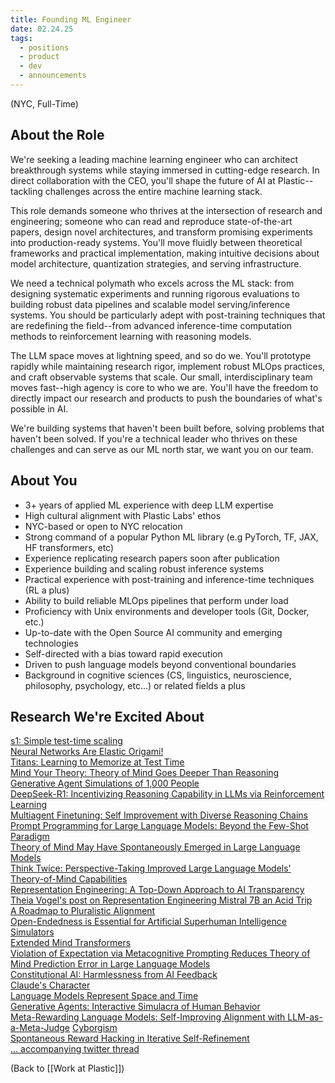 ```yaml
---
title: Founding ML Engineer
date: 02.24.25
tags:
  - positions
  - product
  - dev
  - announcements
---
```


(NYC, Full-Time)

## About the Role

We're seeking a leading machine learning engineer who can architect breakthrough systems while staying immersed in cutting-edge research. In direct collaboration with the CEO, you'll shape the future of AI at Plastic--tackling challenges across the entire machine learning stack.

This role demands someone who thrives at the intersection of research and engineering; someone who can read and reproduce state-of-the-art papers, design novel architectures, and transform promising experiments into production-ready systems. You'll move fluidly between theoretical frameworks and practical implementation, making intuitive decisions about model architecture, quantization strategies, and serving infrastructure.

We need a technical polymath who excels across the ML stack: from designing systematic experiments and running rigorous evaluations to building robust data pipelines and scalable model serving/inference systems. You should be particularly adept with post-training techniques that are redefining the field--from advanced inference-time computation methods to reinforcement learning with reasoning models. 

The LLM space moves at lightning speed, and so do we. You'll prototype rapidly while maintaining research rigor, implement robust MLOps practices, and craft observable systems that scale. Our small, interdisciplinary team moves fast--high agency is core to who we are. You'll have the freedom to directly impact our research and products to push the boundaries of what's possible in AI.

We're building systems that haven't been built before, solving problems that haven't been solved. If you're a technical leader who thrives on these challenges and can serve as our ML north star, we want you on our team.

## About You

- 3+ years of applied ML experience with deep LLM expertise
- High cultural alignment with Plastic Labs' ethos
- NYC-based or open to NYC relocation
- Strong command of a popular Python ML library (e.g PyTorch, TF, JAX, HF transformers, etc)
- Experience replicating research papers soon after publication
- Experience building and scaling robust inference systems
- Practical experience with post-training and inference-time techniques (RL a plus)
- Ability to build reliable MLOps pipelines that perform under load
- Proficiency with Unix environments and developer tools (Git, Docker, etc.)
- Up-to-date with the Open Source AI community and emerging technologies
- Self-directed with a bias toward rapid execution
- Driven to push language models beyond conventional boundaries
- Background in cognitive sciences (CS, linguistics, neuroscience, philosophy, psychology, etc...) or related fields a plus

## Research We're Excited About

[s1: Simple test-time scaling](https://arxiv.org/abs/2501.19393)  
[Neural Networks Are Elastic Origami!](https://youtu.be/l3O2J3LMxqI?si=bhodv2c7GG75N2Ku)  
[Titans: Learning to Memorize at Test Time](https://arxiv.org/abs/2501.00663v1)  
[Mind Your Theory: Theory of Mind Goes Deeper Than Reasoning](https://arxiv.org/abs/2412.13631)  
[Generative Agent Simulations of 1,000 People](https://arxiv.org/abs/2411.10109)  
[DeepSeek-R1: Incentivizing Reasoning Capability in LLMs via Reinforcement Learning](https://arxiv.org/abs/2501.12948)  
[Multiagent Finetuning: Self Improvement with Diverse Reasoning Chains](https://arxiv.org/abs/2501.05707)  
[Prompt Programming for Large Language Models: Beyond the Few-Shot Paradigm](https://arxiv.org/pdf/2102.07350)  
[Theory of Mind May Have Spontaneously Emerged in Large Language Models](https://arxiv.org/pdf/2302.02083v3)  
[Think Twice: Perspective-Taking Improved Large Language Models' Theory-of-Mind Capabilities](https://arxiv.org/pdf/2311.10227)  
[Representation Engineering: A Top-Down Approach to AI Transparency](https://arxiv.org/abs/2310.01405)  
[Theia Vogel's post on Representation Engineering Mistral 7B an Acid Trip](https://vgel.me/posts/representation-engineering/)  
[A Roadmap to Pluralistic Alignment](https://arxiv.org/abs/2402.05070)  
[Open-Endedness is Essential for Artificial Superhuman Intelligence](https://arxiv.org/pdf/2406.04268)  
[Simulators](https://generative.ink/posts/simulators/)  
[Extended Mind Transformers](https://arxiv.org/pdf/2406.02332)  
[Violation of Expectation via Metacognitive Prompting Reduces Theory of Mind Prediction Error in Large Language Models](https://arxiv.org/abs/2310.06983)  
[Constitutional AI: Harmlessness from AI Feedback](https://arxiv.org/pdf/2212.08073)  
[Claude's Character](https://www.anthropic.com/research/claude-character)  
[Language Models Represent Space and Time](https://arxiv.org/pdf/2310.02207)  
[Generative Agents: Interactive Simulacra of Human Behavior](https://arxiv.org/abs/2304.03442)  
[Meta-Rewarding Language Models: Self-Improving Alignment with LLM-as-a-Meta-Judge](https://arxiv.org/abs/2407.19594) 
[Cyborgism](https://www.lesswrong.com/posts/bxt7uCiHam4QXrQAA/cyborgism)  
[Spontaneous Reward Hacking in Iterative Self-Refinement](https://arxiv.org/abs/2407.04549)  
[... accompanying twitter thread](https://x.com/JanePan_/status/1813208688343052639)  


(Back to [[Work at Plastic]])
